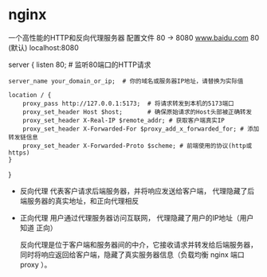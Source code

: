 # nginx
一个高性能的HTTP和反向代理服务器 
配置文件 80 -> 8080 
www.baidu.com  80 (默认) 
localhost:8080

server {
    listen 80;  # 监听80端口的HTTP请求

    server_name your_domain_or_ip;  # 你的域名或服务器IP地址，请替换为实际值

    location / {
        proxy_pass http://127.0.0.1:5173;  # 将请求转发到本机的5173端口
        proxy_set_header Host $host;       # 确保原始请求的Host头部被正确转发
        proxy_set_header X-Real-IP $remote_addr; # 获取客户端真实IP
        proxy_set_header X-Forwarded-For $proxy_add_x_forwarded_for; # 添加转发链信息
        proxy_set_header X-Forwarded-Proto $scheme; # 前端使用的协议(http或https)
    }
}

- 反向代理
  代表客户请求后端服务器，并将响应发送给客户端， 代理隐藏了后端服务器的真实地址，和正向代理相反
- 正向代理
  用户通过代理服务器访问互联网， 代理隐藏了用户的IP地址（用户知道 正向）

  反向代理是位于客户端和服务器间的中介，它接收请求并转发给后端服务器，同时将响应返回给客户端，隐藏了真实服务器信息（负载均衡 nginx 端口 proxy ）。